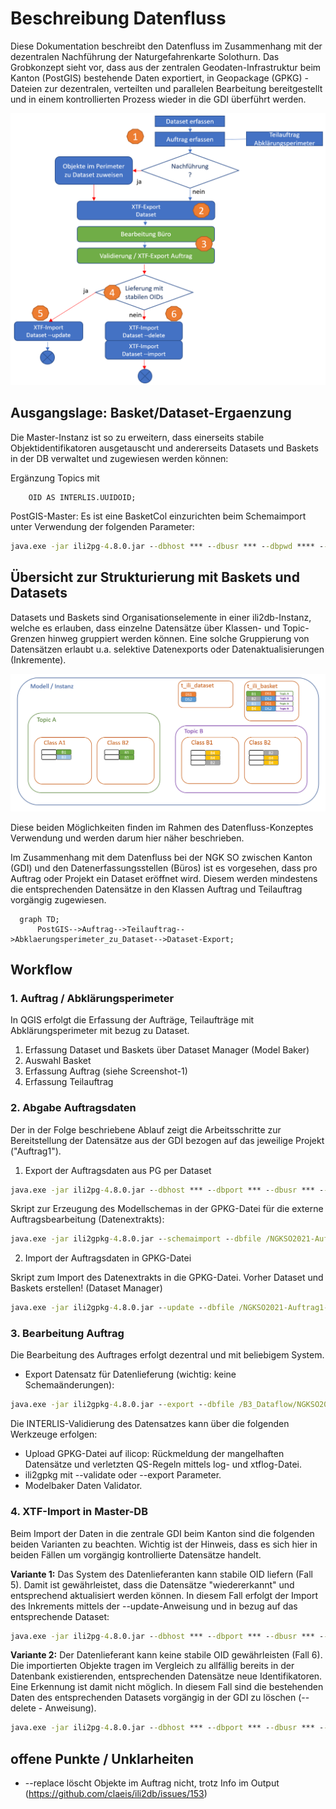 # Beschreibung Datenfluss
Diese Dokumentation beschreibt den Datenfluss im Zusammenhang mit der dezentralen Nachführung der Naturgefahrenkarte Solothurn.
Das Grobkonzept sieht vor, dass aus der zentralen Geodaten-Infrastruktur beim Kanton (PostGIS) bestehende Daten exportiert, in Geopackage (GPKG) - Dateien zur dezentralen, verteilten und parallelen Bearbeitung bereitgestellt und in einem kontrollierten Prozess wieder in die GDI überführt werden.

![Image](./images/dataflow.png)

## Ausgangslage: Basket/Dataset-Ergaenzung
Die Master-Instanz ist so zu erweitern, dass einerseits stabile Objektidentifikatoren ausgetauscht und andererseits Datasets und Baskets in der DB verwaltet und zugewiesen werden können:

Ergänzung Topics mit

~~~interlis
    OID AS INTERLIS.UUIDOID;
~~~

PostGIS-Master: Es ist eine BasketCol einzurichten beim Schemaimport unter Verwendung der folgenden Parameter:

~~~cmd
java.exe -jar ili2pg-4.8.0.jar --dbhost *** --dbusr *** --dbpwd **** --dbport *** --dbdatabase NGKSO --schemaimport --createEnumTabs --createNumChecks --createFk --createFkIdx --createGeomIdx --createMetaInfo --createTypeConstraint --createEnumTabsWithId --createTidCol --createBasketCol --smart2Inheritance --strokeArcs --defaultSrsCode 2056 --models SO_AFU_Naturgefahren_20220801 \NGK_SO_V23d_GeoW.ili
~~~

## Übersicht zur Strukturierung mit Baskets und Datasets

Datasets und Baskets sind Organisationselemente in einer ili2db-Instanz, welche es erlauben, dass einzelne Datensätze über Klassen- und Topic-Grenzen hinweg gruppiert werden können.
Eine solche Gruppierung von Datensätzen erlaubt u.a. selektive Datenexports oder Datenaktualisierungen (Inkremente).

![Image](./images/DatasetsBaskets.png)

Diese beiden Möglichkeiten finden im Rahmen des Datenfluss-Konzeptes Verwendung und werden darum hier näher beschrieben.

Im Zusammenhang mit dem Datenfluss bei der NGK SO zwischen Kanton (GDI) und den Datenerfassungsstellen (Büros) ist es vorgesehen, dass pro Auftrag oder Projekt ein Dataset eröffnet wird.
Diesem werden mindestens die entsprechenden Datensätze in den Klassen Auftrag und Teilauftrag vorgängig zugewiesen.

```mermaid
  graph TD;
      PostGIS-->Auftrag-->Teilauftrag-->Abklaerungsperimeter_zu_Dataset-->Dataset-Export;
```

## Workflow

### 1. Auftrag / Abklärungsperimeter

In QGIS erfolgt die Erfassung der Aufträge, Teilaufträge mit Abklärungsperimeter mit bezug zu Dataset.

1. Erfassung Dataset und Baskets über Dataset Manager (Model Baker)
2. Auswahl Basket
3. Erfassung Auftrag (siehe Screenshot-1)
4. Erfassung Teilauftrag

### 2. Abgabe Auftragsdaten

Der in der Folge beschriebene Ablauf zeigt die Arbeitsschritte zur Bereitstellung der Datensätze aus der GDI bezogen auf das jeweilige Projekt ("Auftrag1").

1. Export der Auftragsdaten aus PG per Dataset

~~~cmd
java.exe -jar ili2pg-4.8.0.jar --dbhost *** --dbport *** --dbusr *** --dbpwd *** --dbdatabase NGKSO --dbschema public --export --dataset "Auftrag1" --models SO_AFU_Naturgefahren_20220801 /exp-Auftrag1-vorher.xtf
~~~

Skript zur Erzeugung des Modellschemas in der GPKG-Datei für die externe Auftragsbearbeitung (Datenextrakts):

~~~cmd
java.exe -jar ili2gpkg-4.8.0.jar --schemaimport --dbfile /NGKSO2021-Auftrag1-1.gpkg --coalesceCatalogueRef --createEnumTabs --createNumChecks --createUnique --createFk --createFkIdx --coalesceMultiSurface --coalesceMultiLine --coalesceMultiPoint --coalesceArray --beautifyEnumDispName --createGeomIdx --createMetaInfo --expandMultilingual --createTypeConstraint --createEnumTabsWithId --createTidCol --smart2Inheritance --strokeArcs --createBasketCol --defaultSrsCode 2056 --models SO_AFU_Naturgefahren_20220801 /NGK_SO_V23d_GeoW.ili
~~~

2. Import der Auftragsdaten in GPKG-Datei

Skript zum Import des Datenextrakts in die GPKG-Datei.
Vorher Dataset und Baskets erstellen! (Dataset Manager)

~~~cmd
java.exe -jar ili2gpkg-4.8.0.jar --update --dbfile /NGKSO2021-Auftrag1-1.gpkg --import --dataset Auftrag1 --importTid --importBid /exp-Auftrag1-vorher.xtf
~~~

### 3. Bearbeitung Auftrag

Die Bearbeitung des Auftrages erfolgt dezentral und mit beliebigem System.

* Export Datensatz für Datenlieferung (wichtig: keine Schemaänderungen):

~~~cmd
java.exe -jar ili2gpkg-4.8.0.jar --export --dbfile /B3_Dataflow/NGKSO2021-Auftrag1-1.gpkg --dataset Auftrag1 /exp-Auftrag1-nachher.xtf
~~~

Die INTERLIS-Validierung des Datensatzes kann über die folgenden Werkzeuge erfolgen:

* Upload GPKG-Datei auf ilicop: Rückmeldung der mangelhaften Datensätze und verletzten QS-Regeln mittels log- und xtflog-Datei.
* ili2gpkg mit --validate oder --export Parameter.
* Modelbaker Daten Validator.

### 4. XTF-Import in Master-DB

Beim Import der Daten in die zentrale GDI beim Kanton sind die folgenden beiden Varianten zu beachten.
Wichtig ist der Hinweis, dass es sich hier in beiden Fällen um vorgängig kontrollierte Datensätze handelt.

**Variante 1:** Das System des Datenlieferanten kann stabile OID liefern (Fall 5). Damit ist gewährleistet, dass die Datensätze "wiedererkannt" und entsprechend aktualisiert werden können.
In diesem Fall erfolgt der Import des Inkrements mittels der --update-Anweisung und in bezug auf das entsprechende Dataset:

~~~cmd
java.exe -jar ili2pg-4.8.0.jar --dbhost *** --dbport *** --dbusr *** --dbpwd *** --dbdatabase NGKSO --dbschema public --update --dataset Auftrag1 --models SO_AFU_Naturgefahren_20220801 /exp-Auftrag1-nachher.xtf
~~~

**Variante 2:** Der Datenlieferant kann keine stabile OID gewährleisten (Fall 6). Die importierten Objekte tragen im Vergleich zu allfällig bereits in der Datenbank existierenden, entsprechenden Datensätze neue Identifikatoren. Eine Erkennung ist damit nicht möglich. In diesem Fall sind die bestehenden Daten des entsprechenden Datasets vorgängig in der GDI zu löschen (--delete - Anweisung).

~~~cmd
java.exe -jar ili2pg-4.8.0.jar --dbhost *** --dbport *** --dbusr *** --dbpwd *** --dbdatabase NGKSO --dbschema public --delete --import --dataset Auftrag1 --models SO_AFU_Naturgefahren_20220801 /exp-Auftrag1-nachher.xtf
~~~

## offene Punkte / Unklarheiten

* --replace löscht Objekte im Auftrag nicht, trotz Info im Output (<https://github.com/claeis/ili2db/issues/153>)
